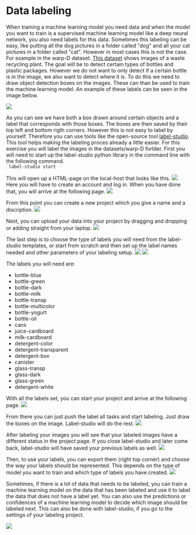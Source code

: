 # Data labeling

When training a machine learning model you need data and when the model you want to train is a supervised machine learning model like a deep neural network, you also need labels for this data. Sometimes this labeling can be easy, like putting all the dog pictures in a folder called "dog" and all your cat pictures in a folder called "cat". However in most cases this is not the case. For example in the warp-D dataset. [This dataset](https://www.kaggle.com/datasets/parohod/warp-waste-recycling-plant-dataset) shows images of a waste recycling plant. The goal will be to detect certain types of bottles and plastic packages. However we do not want to only detect if a certain bottle is in the image, we also want to detect where it is. To do this we need to draw object detection boxes on the images. These can than be used to train the machine learning model. An example of these labels can be seen in the image below.

<img src="images/object_detection_example.webp" />

As you can see we have both a box drawn around certain objects and a label that corresponds with those boxes. The boxes are then saved by their top left and bottom rigth corners. However this is not easy to label by yourself. Therefore you can use tools like the open-source tool [label-studio](https://labelstud.io/). This tool helps making the labeling proces already a little easier. For this exercise you will label the images in the datasets/warp-D forlder. First you will need to start up the label-studio python library in the command line with the following command. 
</br>
<code>
label-studio start
</code>
</br>

This will open up a HTML-page on the local-host that looks like this.
<img src="images/label-studio_login.png" />
Here you will have to create an account and log in. When you have done that, you will arrive at the following page.
<img src="images/label-studio_welcome.png" />

From this point you can create a new project which you give a name and a discription.
<img src="images/label-studio_project_creation.png" />

Next, you can upload your data into your project by dragging and dropping or adding straight from your laptop.
<img src="images/label-studio_upload-data.png" />

The last step is to choose the type of labels you will need from the label-studio templates, or start from scratch and then set up the label names needed and other parameters of your labeling setup.
<img src="images/label-studio_setup-labeling.png" />
<img src="images/label-studio_setup-labeling_2.png" />

The labels you will need are:
* bottle-blue
* bottle-green
* bottle-dark
* bottle-milk
* bottle-transp
* bottle-multicolor
* bottle-yogurt
* bottle-oil
* cans
* juice-cardboard
* milk-cardboard
* detergent-color
* detergent-transparent
* detergent-box
* canister
* glass-transp
* glass-dark
* glass-green
* detergent-white

With all the labels set, you can start your project and arrive at the following page.
<img src="images/label-studio_labeling_start.png" />

From there you can just push the label all tasks and start labeling. Just draw the boxes on the image. Label-studio will do the rest.
<img src="images/label-studio_labeling_1.png" />

After labeling your images you will see that your labeled images have a different status in the project page. If you close label-studio and later come back, label-studio will have saved your previous labels as well.
<img src="images/label-studio_labeling_2.png" />

Then, to use your labels, you can export them (right top corner) and choose the way your labels should be represented. This depends on the type of model you want to train and which type of labels you have created.
<img src="images/label-studio_labeling_3.png" />

Sometimes, if there is a lot of data that needs to be labeled, you can train a machine learning model on the data that has been labeled and use it to label the data that does not have a label yet. You can also use the predictions or confidences of a machine learning model to decide which image should be labeled next. This can also be done with label-studio, if you go to the settings of your labeling project.

<img src="images/label-studio_labeling_extra.png" />
